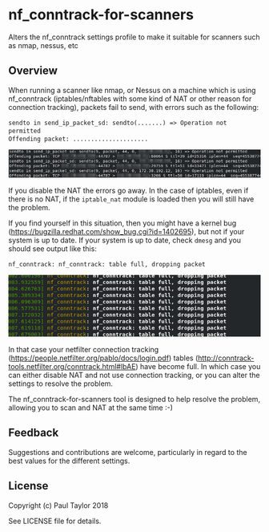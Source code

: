 # nf_conntrack-for-scanners
Alters the nf_conntrack settings profile to make it suitable for scanners such as nmap, nessus, etc

## Overview
When running a scanner like nmap, or Nessus on a machine which is using nf_conntrack (iptables/nftables with some kind of NAT or other reason for connection tracking), packets fail to send, with errors such as the following:
```
sendto in send_ip_packet_sd: sendto(.......) => Operation not permitted
Offending packet: .....................
```
![dmesg](images/nmap.png)

If you disable the NAT the errors go away. In the case of iptables, even if there is no NAT, if the `iptable_nat` module is loaded then you will still have the problem.

If you find yourself in this situation, then you might have a kernel bug (https://bugzilla.redhat.com/show_bug.cgi?id=1402695), but not if your system is up to date. If your system is up to date, check `dmesg` and you should see output like this:
```
nf_conntrack: nf_conntrack: table full, dropping packet
```
![dmesg](images/dmesg.png)

In that case your netfilter connection tracking (https://people.netfilter.org/pablo/docs/login.pdf) tables (http://conntrack-tools.netfilter.org/conntrack.html#lbAE) have become full. In which case you can either disable NAT and not use connection tracking, or you can alter the settings to resolve the problem.

The nf_conntrack-for-scanners tool is designed to help resolve the problem, allowing you to scan and NAT at the same time :-)

## Feedback
Suggestions and contributions are welcome, particularly in regard to the best values for the different settings.

## License
Copyright (c) Paul Taylor 2018

See LICENSE file for details. 

